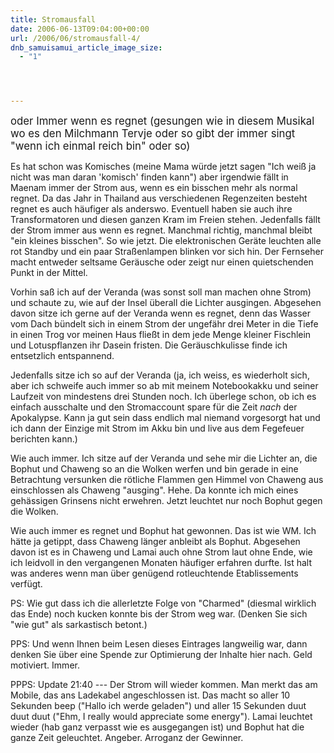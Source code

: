 ```yaml
---
title: Stromausfall
date: 2006-06-13T09:04:00+00:00
url: /2006/06/stromausfall-4/
dnb_samuisamui_article_image_size:
  - "1"




---
```

 <big>oder Immer wenn es regnet (gesungen wie in diesem Musikal wo es den Milchmann Tervje oder so gibt der immer singt "wenn ich einmal reich bin" oder so)</big>

Es hat schon was Komisches (meine Mama würde jetzt sagen "Ich weiß ja nicht was man daran 'komisch' finden kann") aber irgendwie fällt in Maenam immer der Strom aus, wenn es ein bisschen mehr als normal regnet. Da das Jahr in Thailand aus verschiedenen Regenzeiten besteht regnet es auch häufiger als anderswo. Eventuell haben sie auch ihre Transformatoren und diesen ganzen Kram im Freien stehen. Jedenfalls fällt der Strom immer aus wenn es regnet. Manchmal richtig, manchmal bleibt "ein kleines bisschen". So wie jetzt. Die elektronischen Geräte leuchten alle rot Standby und ein paar Straßenlampen blinken vor sich hin. Der Fernseher macht entweder seltsame Geräusche oder zeigt nur einen quietschenden Punkt in der Mittel.

Vorhin saß ich auf der Veranda (was sonst soll man machen ohne Strom) und schaute zu, wie auf der Insel überall die Lichter ausgingen. Abgesehen davon sitze ich gerne auf der Veranda wenn es regnet, denn das Wasser vom Dach bündelt sich in einem Strom der ungefähr drei Meter in die Tiefe in einen Trog vor meinen Haus fließt in dem jede Menge kleiner Fischlein und Lotuspflanzen ihr Dasein fristen. Die Geräuschkulisse finde ich entsetzlich entspannend.

Jedenfalls sitze ich so auf der Veranda (ja, ich weiss, es wiederholt sich, aber ich schweife auch immer so ab mit meinem Notebookakku und seiner Laufzeit von mindestens drei Stunden noch. Ich überlege schon, ob ich es einfach ausschalte und den Stromaccount spare für die Zeit _nach_ der Apokalypse. Kann ja gut sein dass endlich mal niemand vorgesorgt hat und ich dann der Einzige mit Strom im Akku bin und live aus dem Fegefeuer berichten kann.)

Wie auch immer. Ich sitze auf der Veranda und sehe mir die Lichter an, die Bophut und Chaweng so an die Wolken werfen und bin gerade in eine Betrachtung versunken die rötliche Flammen gen Himmel von Chaweng aus einschlossen als Chaweng "ausging". Hehe. Da konnte ich mich eines gehässigen Grinsens nicht erwehren. Jetzt leuchtet nur noch Bophut gegen die Wolken.

Wie auch immer es regnet und Bophut hat gewonnen. Das ist wie WM. Ich hätte ja getippt, dass Chaweng länger anbleibt als Bophut. Abgesehen davon ist es in Chaweng und Lamai auch ohne Strom laut ohne Ende, wie ich leidvoll in den vergangenen Monaten häufiger erfahren durfte. Ist halt was anderes wenn man über genügend rotleuchtende Etablissements verfügt.

PS: Wie gut dass ich die allerletzte Folge von "Charmed" (diesmal wirklich das Ende) noch kucken konnte bis der Strom weg war. (Denken Sie sich "wie gut" als sarkastisch betont.)

PPS: Und wenn Ihnen beim Lesen dieses Eintrages langweilig war, dann denken Sie über eine Spende zur Optimierung der Inhalte hier nach. Geld motiviert. Immer.

PPPS: Update 21:40 --- Der Strom will wieder kommen. Man merkt das am Mobile, das ans Ladekabel angeschlossen ist. Das macht so aller 10 Sekunden beep ("Hallo ich werde geladen") und aller 15 Sekunden duut duut duut ("Ehm, I really would appreciate some energy"). Lamai leuchtet wieder (hab ganz verpasst wie es ausgegangen ist) und Bophut hat die ganze Zeit geleuchtet. Angeber. Arroganz der Gewinner.
